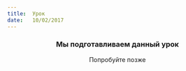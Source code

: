 ```yaml
---
title:  Урок
date:   10/02/2017
---
```


### <center>Мы подготавливаем данный урок</center>
<center>Попробуйте позже</center>